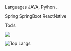 Languages
JAVA, Python ... 

Spring SpringBoot ReactNative

Tools


<a href="https://blog.naver.com/tkddjsdl33" target="_blank"><img src="https://img.shields.io/badge/NAVER BLOG-배경색?style=flat&logo=Naver&logoColor=white"/></a>


![Top Langs](https://github-readme-stats.vercel.app/api/top-langs/?username=sangeon22&layout=compact&theme=tokyonight)

